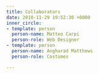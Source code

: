 ```yaml
---
title: Collaborators
date: 2018-11-29 19:52:30 +0000
inner_circle:
- template: person
  person-name: Matteo Carpi
  person-role: Web Designer
- template: person
  person-name: Angharad Matthews
  person-role: Costumes

---
```

